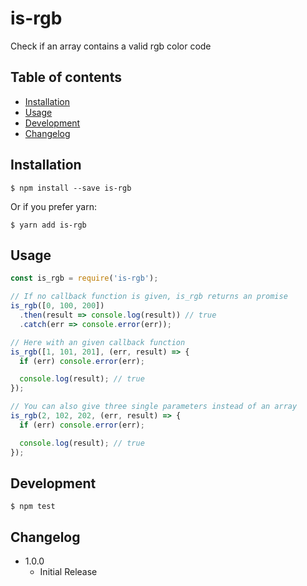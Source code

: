 # is-rgb

Check if an array contains a valid rgb color code

## Table of contents
- [Installation](#installation)
- [Usage](#usage)
- [Development](#development)
- [Changelog](#changelog)


## Installation

```
$ npm install --save is-rgb
```

Or if you prefer yarn:

```
$ yarn add is-rgb
```

## Usage

```JavaScript
const is_rgb = require('is-rgb');

// If no callback function is given, is_rgb returns an promise
is_rgb([0, 100, 200])
  .then(result => console.log(result)) // true
  .catch(err => console.error(err));

// Here with an given callback function
is_rgb([1, 101, 201], (err, result) => {
  if (err) console.error(err);

  console.log(result); // true
});

// You can also give three single parameters instead of an array
is_rgb(2, 102, 202, (err, result) => {
  if (err) console.error(err);

  console.log(result); // true
});

```

## Development

```
$ npm test
```

## Changelog

- 1.0.0
  - Initial Release
